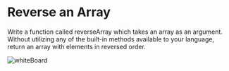 # Reverse an Array
Write a function called reverseArray which takes an array as an argument.
Without utilizing any of the built-in methods available to your language,
return an array with elements in reversed order.

![whiteBoard](C:\Users\STUDENT\401Java\401data-structures-and-algorithms\challanges\WhitBoardCC1.png)